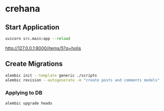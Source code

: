 # crehana

## Start Application

```python
uvicorn src.main:app --reload
```

http://127.0.0.1:8000/items/5?q=holis


## Create Migrations

```bash
alembic init --template generic ./scripts
alembic revision --autogenerate -m "create posts and comments models"
```

### Applying to DB
```bash
alembic upgrade heads
```
